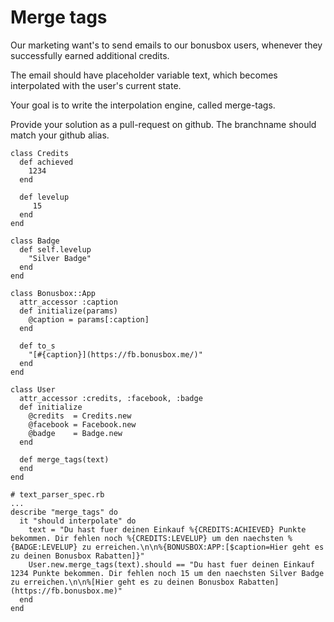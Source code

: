 # Merge tags

Our marketing want's to send emails to our bonusbox users,
whenever they successfully earned additional credits.

The email should have placeholder variable text,
which becomes interpolated with the user's current state.

Your goal is to write the interpolation engine, called merge-tags.

Provide your solution as a pull-request on github.
The branchname should match your github alias.

    class Credits
      def achieved
        1234
      end

      def levelup
         15
      end
    end

    class Badge
      def self.levelup
        "Silver Badge"
      end
    end

    class Bonusbox::App
      attr_accessor :caption
      def initialize(params)
        @caption = params[:caption]
      end

      def to_s
        "[#{caption}](https://fb.bonusbox.me/)"
      end
    end

    class User
      attr_accessor :credits, :facebook, :badge
      def initialize
        @credits  = Credits.new
        @facebook = Facebook.new
        @badge    = Badge.new
      end

      def merge_tags(text)
      end
    end

    # text_parser_spec.rb
    ...
    describe "merge_tags" do
      it "should interpolate" do
        text = "Du hast fuer deinen Einkauf %{CREDITS:ACHIEVED} Punkte bekommen. Dir fehlen noch %{CREDITS:LEVELUP} um den naechsten %{BADGE:LEVELUP} zu erreichen.\n\n%{BONUSBOX:APP:[$caption=Hier geht es zu deinen Bonusbox Rabatten]}"
        User.new.merge_tags(text).should == "Du hast fuer deinen Einkauf 1234 Punkte bekommen. Dir fehlen noch 15 um den naechsten Silver Badge zu erreichen.\n\n%[Hier geht es zu deinen Bonusbox Rabatten](https://fb.bonusbox.me)"
      end
    end
